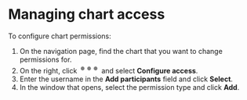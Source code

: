 # Managing chart access

To configure chart permissions:
1. On the navigation page, find the chart that you want to change permissions for.
1. On the right, click ![image](../../../_assets/datalens/horizontal-ellipsis.svg) and select **Configure access**.
1. Enter the username in the **Add participants** field and click **Select**.
1. In the window that opens, select the permission type and click **Add**.

